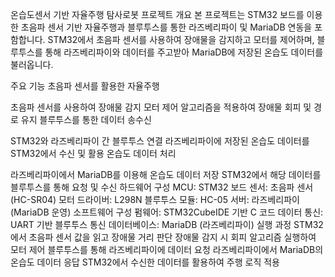 온습도센서 기반 자율주행 탐사로봇
프로젝트 개요
본 프로젝트는 STM32 보드를 이용한 초음파 센서 기반 자율주행과 블루투스를 통한 라즈베리파이 및 MariaDB 연동을 포함합니다.
STM32에서 초음파 센서를 사용하여 장애물을 감지하고 모터를 제어하며, 블루투스를 통해 라즈베리파이와 데이터를 주고받아 MariaDB에 저장된 온습도 데이터를 불러옵니다.

주요 기능
초음파 센서를 활용한 자율주행

초음파 센서를 사용하여 장애물 감지
모터 제어 알고리즘을 적용하여 장애물 회피 및 경로 유지
블루투스를 통한 데이터 송수신

STM32와 라즈베리파이 간 블루투스 연결
라즈베리파이에 저장된 온습도 데이터를 STM32에서 수신 및 활용
온습도 데이터 처리

라즈베리파이에서 MariaDB를 이용해 온습도 데이터 저장
STM32에서 해당 데이터를 블루투스를 통해 요청 및 수신
하드웨어 구성
MCU: STM32 보드
센서: 초음파 센서 (HC-SR04)
모터 드라이버: L298N
블루투스 모듈: HC-05
서버: 라즈베리파이 (MariaDB 운영)
소프트웨어 구성
펌웨어: STM32CubeIDE 기반 C 코드
데이터 통신: UART 기반 블루투스 통신
데이터베이스: MariaDB (라즈베리파이)
실행 과정
STM32에서 초음파 센서 값을 읽고 장애물 거리 판단
장애물 감지 시 회피 알고리즘 실행하여 모터 제어
블루투스를 통해 라즈베리파이에 데이터 요청
라즈베리파이에서 MariaDB의 온습도 데이터 응답
STM32에서 수신한 데이터를 활용하여 주행 로직 적용
